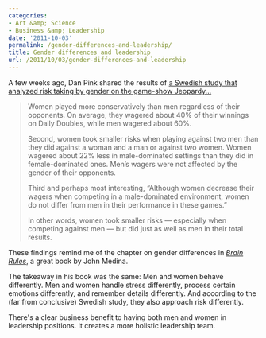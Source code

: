 ```yaml
---
categories:
- Art &amp; Science
- Business &amp; Leadership
date: '2011-10-03'
permalink: /gender-differences-and-leadership/
title: Gender differences and leadership
url: /2011/10/03/gender-differences-and-leadership
---
```


A few weeks ago, Dan Pink shared the results of <a href="http://www.danpink.com/archives/2011/09/ill-take-gender-differences-for-800-alex">a Swedish study that analyzed risk taking by gender on the game-show Jeopardy...</a>

<blockquote>Women played more conservatively than men regardless of their opponents. On average, they wagered about 40% of their winnings on Daily Doubles, while men wagered about 60%.

Second, women took smaller risks when playing against two men than they did against a woman and a man or against two women. Women wagered about 22% less in male-dominated settings than they did in female-dominated ones.  Men’s wagers were not affected by the gender of their opponents.

Third and perhaps most interesting, “Although women decrease their wagers when competing in a male-dominated environment, women do not differ from men in their performance in these games.”

In other words, women took smaller risks — especially when competing against men — but did just as well as men in their total results.</blockquote>

These findings remind me of the chapter on gender differences in <em><a href="http://www.brainrules.net/about-brain-rules">Brain Rules</a></em>, a great book by John Medina.

The takeaway in his book was the same: Men and women behave differently. Men and women handle stress differently, process certain emotions differently, and remember details differently. And according to the (far from conclusive) Swedish study, they also approach risk differently.

There's a clear business benefit to having both men and women in leadership positions. It creates a more holistic leadership team.